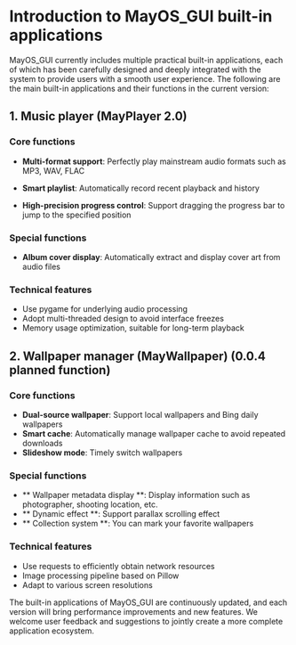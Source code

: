 # Introduction to MayOS_GUI built-in applications

MayOS_GUI currently includes multiple practical built-in applications, each of which has been carefully designed and deeply integrated with the system to provide users with a smooth user experience. The following are the main built-in applications and their functions in the current version:

## 1. Music player (MayPlayer 2.0)

### Core functions
- **Multi-format support**: Perfectly play mainstream audio formats such as MP3, WAV, FLAC

- **Smart playlist**: Automatically record recent playback and history

- **High-precision progress control**: Support dragging the progress bar to jump to the specified position

### Special functions
- **Album cover display**: Automatically extract and display cover art from audio files

### Technical features
- Use pygame for underlying audio processing
- Adopt multi-threaded design to avoid interface freezes
- Memory usage optimization, suitable for long-term playback

## 2. Wallpaper manager (MayWallpaper) (0.0.4 planned function)

### Core functions
- **Dual-source wallpaper**: Support local wallpapers and Bing daily wallpapers
- **Smart cache**: Automatically manage wallpaper cache to avoid repeated downloads
- **Slideshow mode**: Timely switch wallpapers

### Special functions
- ** Wallpaper metadata display **: Display information such as photographer, shooting location, etc.
- ** Dynamic effect **: Support parallax scrolling effect
- ** Collection system **: You can mark your favorite wallpapers

### Technical features
- Use requests to efficiently obtain network resources
- Image processing pipeline based on Pillow
- Adapt to various screen resolutions

The built-in applications of MayOS_GUI are continuously updated, and each version will bring performance improvements and new features. We welcome user feedback and suggestions to jointly create a more complete application ecosystem.
